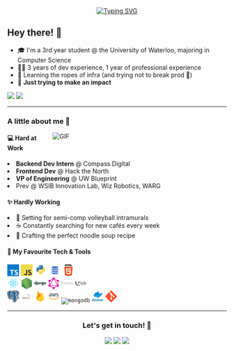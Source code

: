 <div align="center">
<a href="https://git.io/typing-svg"><img src="https://readme-typing-svg.demolab.com?font=Fraunces&weight=800&size=60&duration=3000&pause=500&color=fbfbf4&background=676857&center=true&vCenter=true&width=850&height=140&lines=Jesse+Huang+%F0%9F%92%BB;%3CFull+Stack+Developer%2F%3E;Food+Connoisseur+%F0%9F%A5%98;Lo-fi+Lover+%F0%9F%8E%A7" alt="Typing SVG" /></a>
</div>

## Hey there! :wave:

* 🎓 I'm a 3rd year student @ the University of Waterloo, majoring in Computer Science
* 🧑‍💻 3 years of dev experience, 1 year of professional experience 
* 🌱 Learning the ropes of infra (and trying not to break prod 🥀)
* 🚀 **Just trying to make an impact**

<div>
<a href="https://github.com/jeessh"><img src="https://img.shields.io/badge/Follow Me-424242?logo=github&style=for-the-badge"/></a>

<img src="https://komarev.com/ghpvc/?username=jeessh&label=Profile+Views&abbreviated=true&style=for-the-badge&color=yellowgreen"/> 
</div>

---

### A little about me 🥐

<img width="400px" align="right" alt="GIF" src="assets/doggyrake.gif"/>
<div>
  <h4>💻 Hard at Work</h4>
    <li>
      <strong>Backend Dev Intern</strong> @ Compass Digital
    </li>
    <li>
      <strong>Frontend Dev</strong> @ Hack the North
    </li>
    <li>
      <strong>VP of Engineering</strong> @ UW Blueprint
    </li>
    <li>
      Prev @ WSIB Innovation Lab, Wiz Robotics, WARG
    </li>
  <h4>✨ Hardly Working</h4>
    <li>
    🏐 Setting for semi-comp volleyball intramurals
    </li>
    <li>☕️ Constantly searching for new cafés every week</li>
    <li>🍜 Crafting the perfect noodle soup recipe</li>
    <h4>🔧 My Favourite Tech & Tools</h4>
<code><img height="27" src="https://raw.githubusercontent.com/github/explore/80688e429a7d4ef2fca1e82350fe8e3517d3494d/topics/typescript/typescript.png" alt="typescript"></code>
<code><img height="27" src="https://raw.githubusercontent.com/github/explore/80688e429a7d4ef2fca1e82350fe8e3517d3494d/topics/javascript/javascript.png" alt="javascript"></code>
<code><img height="30" src="https://raw.githubusercontent.com/github/explore/80688e429a7d4ef2fca1e82350fe8e3517d3494d/topics/python/python.png" alt="python"></code>
<code><img height="27" src="https://raw.githubusercontent.com/github/explore/80688e429a7d4ef2fca1e82350fe8e3517d3494d/topics/sql/sql.png" alt="sql"></code>
<code><img height="27" src="https://raw.githubusercontent.com/github/explore/80688e429a7d4ef2fca1e82350fe8e3517d3494d/topics/html/html.png" alt="html"></code>
<br/>
<code><img height="27" src="https://raw.githubusercontent.com/github/explore/80688e429a7d4ef2fca1e82350fe8e3517d3494d/topics/react/react.png" alt="react"></code>
<code><img height="27" src="https://raw.githubusercontent.com/github/explore/80688e429a7d4ef2fca1e82350fe8e3517d3494d/topics/nodejs/nodejs.png" alt="nodejs"></code>
<code><img height="27" src="https://raw.githubusercontent.com/github/explore/80688e429a7d4ef2fca1e82350fe8e3517d3494d/topics/django/django.png" alt="django"></code>
<code><img height="27" src="https://raw.githubusercontent.com/github/explore/80688e429a7d4ef2fca1e82350fe8e3517d3494d/topics/graphql/graphql.png" alt="graphql"></code>
<code><img height="27" src="https://raw.githubusercontent.com/github/explore/80688e429a7d4ef2fca1e82350fe8e3517d3494d/topics/express/express.png" alt="express"></code>
<code><img height="27" src="https://raw.githubusercontent.com/github/explore/80688e429a7d4ef2fca1e82350fe8e3517d3494d/topics/flask/flask.png" alt="flask"></code>
<br/>
<code><img height="27" src="https://raw.githubusercontent.com/github/explore/80688e429a7d4ef2fca1e82350fe8e3517d3494d/topics/postgresql/postgresql.png" alt="postgresql"></code>
<code><img height="27" src="https://raw.githubusercontent.com/github/explore/80688e429a7d4ef2fca1e82350fe8e3517d3494d/topics/mysql/mysql.png" alt="mysql"></code>
<code><img height="27" src="https://raw.githubusercontent.com/github/explore/80688e429a7d4ef2fca1e82350fe8e3517d3494d/topics/firebase/firebase.png" alt="firebase"></code>
<code><img height="27" src="https://raw.githubusercontent.com/github/explore/80688e429a7d4ef2fca1e82350fe8e3517d3494d/topics/aws/aws.png" alt="aws"></code>
<code><img height="27" src="https://encrypted-tbn0.gstatic.com/images?q=tbn%3AANd9GcSTTzPAw-55ssm1Im594xYZ9eRQu2JylrkYLg&usqp=CAU" alt="mongodb"></code>
<code><img height="27" src="https://raw.githubusercontent.com/github/explore/80688e429a7d4ef2fca1e82350fe8e3517d3494d/topics/docker/docker.png" alt="docker"></code>
<code><img height="27" src="https://raw.githubusercontent.com/devicons/devicon/master/icons/git/git-original.svg" alt="git"></code>
</div>

---
<div align="center">
<h3>Let's get in touch! 🕺</h3>
<a href="https://linkedin.com/in/huang-jesse"><img src="https://img.shields.io/badge/-LinkedIn-blue?style=for-the-badge&logo=linkedin&logoColor=white"/></a>
<a href="mailto:jesshuang5733@gmail.com" target="_blank"><img src="https://img.shields.io/badge/gmail-EA4335?style=for-the-badge&logo=gmail&logoColor=white"/></a>
<img src="https://img.shields.io/badge/jeessh-5865F2?style=for-the-badge&logo=discord&logoColor=white"/>
</div>
